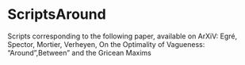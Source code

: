 # ScriptsAround
Scripts corresponding to the following paper, available on ArXiV:
Egré, Spector, Mortier, Verheyen, On the Optimality of Vagueness: “Around”,Between” and the Gricean Maxims
